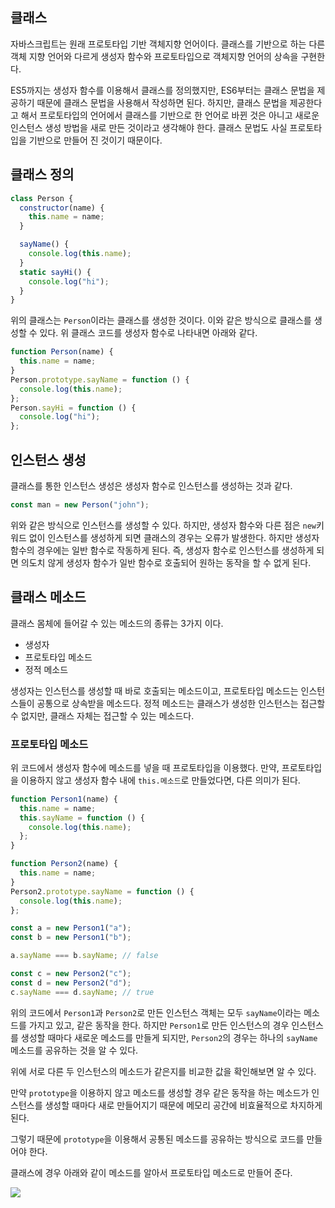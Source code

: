 ## 클래스

자바스크립트는 원래 프로토타입 기반 객체지향 언어이다. 클래스를 기반으로 하는 다른 객체 지향 언어와 다르게 생성자 함수와 프로토타입으로 객체지향 언어의 상속을 구현한다.

ES5까지는 생성자 함수를 이용해서 클래스를 정의했지만, ES6부터는 클래스 문법을 제공하기 때문에 클래스 문법을 사용해서 작성하면 된다. 하지만, 클래스 문법을 제공한다고 해서 프로토타입의 언어에서 클래스를 기반으로 한 언어로 바뀐 것은 아니고 새로운 인스턴스 생성 방법을 새로 만든 것이라고 생각해야 한다. 클래스 문법도 사실 프로토타입을 기반으로 만들어 진 것이기 때문이다.

## 클래스 정의

```javascript
class Person {
  constructor(name) {
    this.name = name;
  }

  sayName() {
    console.log(this.name);
  }
  static sayHi() {
    console.log("hi");
  }
}
```

위의 클래스는 `Person`이라는 클래스를 생성한 것이다. 이와 같은 방식으로 클래스를 생성할 수 있다. 위 클래스 코드를 생성자 함수로 나타내면 아래와 같다.

```javascript
function Person(name) {
  this.name = name;
}
Person.prototype.sayName = function () {
  console.log(this.name);
};
Person.sayHi = function () {
  console.log("hi");
};
```

## 인스턴스 생성

클래스를 통한 인스턴스 생성은 생성자 함수로 인스턴스를 생성하는 것과 같다.

```javascript
const man = new Person("john");
```

위와 같은 방식으로 인스턴스를 생성할 수 있다. 하지만, 생성자 함수와 다른 점은 `new`키워드 없이 인스턴스를 생성하게 되면 클래스의 경우는 오류가 발생한다. 하지만 생성자 함수의 경우에는 일반 함수로 작동하게 된다. 즉, 생성자 함수로 인스턴스를 생성하게 되면 의도치 않게 생성자 함수가 일반 함수로 호출되어 원하는 동작을 할 수 없게 된다.

## 클래스 메소드

클래스 몸체에 들어갈 수 있는 메소드의 종류는 3가지 이다.

- 생성자
- 프로토타입 메소드
- 정적 메소드

생성자는 인스턴스를 생성할 때 바로 호출되는 메소드이고, 프로토타입 메소드는 인스턴스들이 공통으로 상속받을 메소드다. 정적 메소드는 클래스가 생성한 인스턴스는 접근할 수 없지만, 클래스 자체는 접근할 수 있는 메소드다.

### 프로토타입 메소드

위 코드에서 생성자 함수에 메소드를 넣을 때 프로토타입을 이용했다. 만약, 프로토타입을 이용하지 않고 생성자 함수 내에 `this.메소드`로 만들었다면, 다른 의미가 된다.

```javascript
function Person1(name) {
  this.name = name;
  this.sayName = function () {
    console.log(this.name);
  };
}

function Person2(name) {
  this.name = name;
}
Person2.prototype.sayName = function () {
  console.log(this.name);
};

const a = new Person1("a");
const b = new Person1("b");

a.sayName === b.sayName; // false

const c = new Person2("c");
const d = new Person2("d");
c.sayName === d.sayName; // true
```

위의 코드에서 `Person1`과 `Person2`로 만든 인스턴스 객체는 모두 `sayName`이라는 메소드를 가지고 있고, 같은 동작을 한다. 하지만 `Person1`로 만든 인스턴스의 경우 인스턴스를 생성할 때마다 새로운 메소드를 만들게 되지만, `Person2`의 경우는 하나의 `sayName`메소드를 공유하는 것을 알 수 있다.

위에 서로 다른 두 인스턴스의 메소드가 같은지를 비교한 값을 확인해보면 알 수 있다.

만약 `prototype`을 이용하지 않고 메소드를 생성할 경우 같은 동작을 하는 메소드가 인스턴스를 생성할 때마다 새로 만들어지기 때문에 메모리 공간에 비효율적으로 차지하게 된다.

그렇기 때문에 `prototype`을 이용해서 공통된 메소드를 공유하는 방식으로 코드를 만들어야 한다.

클래스에 경우 아래와 같이 메소드를 알아서 프로토타입 메소드로 만들어 준다.

![](https://velog.velcdn.com/images/crowwan/post/c6a705e1-368f-4f7a-bd3a-b26829fff049/image.png)
